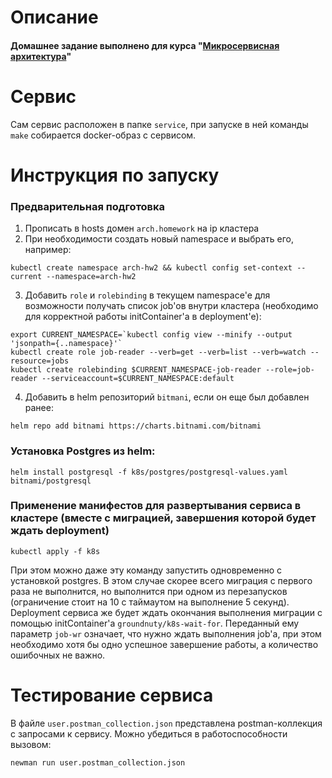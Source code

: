 # Описание
#### Домашнее задание выполнено для курса "[Микросервисная архитектура](https://otus.ru/lessons/microservice-architecture)"

# Сервис
Сам сервис расположен в папке `service`, при запуске в ней команды `make` собирается docker-образ с сервисом.

# Инструкция по запуску

### Предварительная подготовка
1. Прописать в hosts домен `arch.homework` на ip кластера
2. При необходимости создать новый namespace и выбрать его, например:
```
kubectl create namespace arch-hw2 && kubectl config set-context --current --namespace=arch-hw2
```
3. Добавить `role` и `rolebinding` в текущем namespace'е для возможности получать список job'ов внутри кластера (необходимо для корректной работы initContainer'а в deployment'е):
```
export CURRENT_NAMESPACE=`kubectl config view --minify --output 'jsonpath={..namespace}'`
kubectl create role job-reader --verb=get --verb=list --verb=watch --resource=jobs
kubectl create rolebinding $CURRENT_NAMESPACE-job-reader --role=job-reader --serviceaccount=$CURRENT_NAMESPACE:default
```
4. Добавить в helm репозиторий `bitmani`, если он еще был добавлен ранее:
```
helm repo add bitnami https://charts.bitnami.com/bitnami
```

### Установка Postgres из helm:
```
helm install postgresql -f k8s/postgres/postgresql-values.yaml bitnami/postgresql
```
### Применение манифестов для развертывания сервиса в кластере (вместе с миграцией, завершения которой будет ждать deployment)
```
kubectl apply -f k8s
```

При этом можно даже эту команду запустить одновременно с установкой postgres. В этом случае скорее всего миграция с первого раза не выполнится, но выполнится при одном из перезапусков (ограничение стоит на 10 с таймаутом на выполнение 5 секунд).
Deployment сервиса же будет ждать окончания выполнения миграции с помощью initContainer'а `groundnuty/k8s-wait-for`. Переданный ему параметр `job-wr` означает, что нужно ждать выполнения job'а, при этом необходимо хотя бы одно успешное завершение работы, а количество ошибочных не важно.

# Тестирование сервиса
В файле `user.postman_collection.json` представлена postman-коллекция с запросами к сервису.
Можно убедиться в работоспособности вызовом:
```
newman run user.postman_collection.json
```
